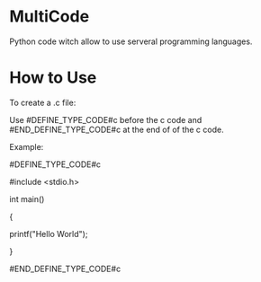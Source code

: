 # MultiCode
Python code witch allow to use serveral programming languages.

# How to Use
To create a .c file:

Use #DEFINE_TYPE_CODE#c before the c code and #END_DEFINE_TYPE_CODE#c at the end of of the c code.

Example:

#DEFINE_TYPE_CODE#c

#include <stdio.h>

int main()

{

  printf("Hello World");
  
}

#END_DEFINE_TYPE_CODE#c

